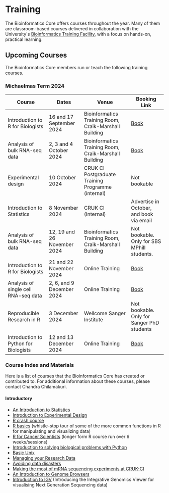 # Training

The Bioinformatics Core offers courses throughout the year. Many of them are classroom-based courses delivered in collaboration with the University's [Bioinformatics Training Facility](https://bioinfotraining.bio.cam.ac.uk/), with a focus on hands-on, practical learning.

## Upcoming Courses
The Bioinformatics Core members run or teach the following training courses.

### Michaelmas Term 2024


|Course                                              |       Dates      |       Venue         | Booking Link |
|----------------------------------------------------|------------------|---------------------|--------------|
|Introduction to R for Biologists                    | 16 and 17 September 2024| Bioinformatics Training Room, Craik-Marshall Building| [Book](https://training.cam.ac.uk/bioinformatics/event/5296424)|
|Analysis of bulk RNA-seq data                       |2, 3 and 4 October 2024|Bioinformatics Training Room, Craik-Marshall Building| [Book](https://training.cam.ac.uk/bioinformatics/event/5290335)|
|Experimental design|10 October 2024|CRUK CI Postgraduate Training Programme (internal)|Not bookable|
|Introduction to Statistics| 8 November 2024| CRUK CI (Internal)| Advertise in October, and book via email|
|Analysis of bulk RNA-seq data|12, 19 and 26 November 2024|Bioinformatics Training Room, Craik-Marshall Building| Not bookable. Only for SBS MPhill students.|
|Introduction to R for Biologists|21 and 22 November 2024|Online Training| [Book](https://www.training.cam.ac.uk/bioinformatics/event/5332967)|
|Analysis of single cell RNA-seq data|2, 6, and 9 December 2024|Online Training|[Book](https://training.cam.ac.uk/bioinformatics/event/5290529)|
|Reproducible Research in R|3 December 2024|Wellcome Sanger Institute| Not bookable. Only for Sanger PhD students|
|Introduction to Python for Biologists|12 and 13 December 2024|Online Training|[Book](https://training.cam.ac.uk/bioinformatics/event/5333011)|


### Course Index and Materials

Here is a list of courses that the Bioinformatics Core has created or contributed to. For additional information about these courses, please contact Chandra Chilamakuri.

#### Introductory

* [An Introduction to Statistics](https://bioinformatics-core-shared-training.github.io/IntroductionToStats/)
* [Introduction to Experimental Design](https://bioinformatics-core-shared-training.github.io/experimental-design/)
* [R crash course](https://bioinformatics-core-shared-training.github.io/r-crash-course/)
* [R basics](https://bioinformatics-core-shared-training.github.io/r-basics/) (whistle-stop tour of some of the more common functions in R for manipulating and visualizing data)
* [R for Cancer Scientists](https://bioinformatics-core-shared-training.github.io/r-intro/index.html) (longer form R course run over 6 weeks/sessions)
* [Introduction to solving biological problems with Python](https://pycam.github.io/)
* [Basic Unix](https://bioinformatics-core-shared-training.github.io/shell-novice/)
* [Managing your Research Data](https://bioinformatics-core-shared-training.github.io/Managing-your-research-data/)
* [Avoiding data disasters](https://bioinformatics-core-shared-training.github.io//avoid-data-disaster/)
* [Making the most of mRNA sequencing experiments at CRUK-CI](https://bioinformatics-core-shared-training.github.io/rnaseq-pipeline/)
* [An Introduction to Genome Browsers](https://bioinformatics-core-shared-training.github.io/GenomeBrowserCourse/)
* [Introduction to IGV](https://bioinformatics-core-shared-training.github.io/intro-to-IGV/) (Introducing the Integrative Genomics Viewer for visualising Next Generation Sequencing data)



